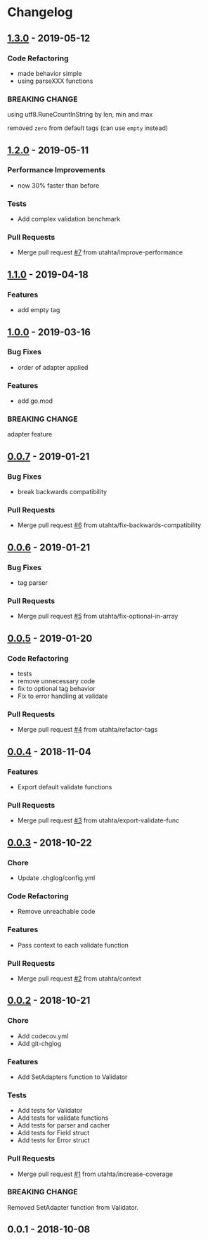 # Changelog

<a name="1.3.0"></a>
## [1.3.0] - 2019-05-12
### Code Refactoring
- made behavior simple
- using parseXXX functions

### BREAKING CHANGE

using utf8.RuneCountInString by len, min and max

removed `zero` from default tags (can use `empty` instead)


<a name="1.2.0"></a>
## [1.2.0] - 2019-05-11
### Performance Improvements
- now 30% faster than before

### Tests
- Add complex validation benchmark

### Pull Requests
- Merge pull request [#7](https://github.com/utahta/go-validator/issues/7) from utahta/improve-performance


<a name="1.1.0"></a>
## [1.1.0] - 2019-04-18
### Features
- add empty tag


<a name="1.0.0"></a>
## [1.0.0] - 2019-03-16
### Bug Fixes
- order of adapter applied

### Features
- add go.mod

### BREAKING CHANGE

adapter feature


<a name="0.0.7"></a>
## [0.0.7] - 2019-01-21
### Bug Fixes
- break backwards compatibility

### Pull Requests
- Merge pull request [#6](https://github.com/utahta/go-validator/issues/6) from utahta/fix-backwards-compatibility


<a name="0.0.6"></a>
## [0.0.6] - 2019-01-21
### Bug Fixes
- tag parser

### Pull Requests
- Merge pull request [#5](https://github.com/utahta/go-validator/issues/5) from utahta/fix-optional-in-array


<a name="0.0.5"></a>
## [0.0.5] - 2019-01-20
### Code Refactoring
- tests
- remove unnecessary code
- fix to optional tag behavior
- Fix to error handling at validate

### Pull Requests
- Merge pull request [#4](https://github.com/utahta/go-validator/issues/4) from utahta/refactor-tags


<a name="0.0.4"></a>
## [0.0.4] - 2018-11-04
### Features
- Export default validate functions

### Pull Requests
- Merge pull request [#3](https://github.com/utahta/go-validator/issues/3) from utahta/export-validate-func


<a name="0.0.3"></a>
## [0.0.3] - 2018-10-22
### Chore
- Update .chglog/config.yml

### Code Refactoring
- Remove unreachable code

### Features
- Pass context to each validate function

### Pull Requests
- Merge pull request [#2](https://github.com/utahta/go-validator/issues/2) from utahta/context


<a name="0.0.2"></a>
## [0.0.2] - 2018-10-21
### Chore
- Add codecov.yml
- Add git-chglog

### Features
- Add SetAdapters function to Validator

### Tests
- Add tests for Validator
- Add tests for validate functions
- Add tests for parser and cacher
- Add tests for Field struct
- Add tests for Error struct

### Pull Requests
- Merge pull request [#1](https://github.com/utahta/go-validator/issues/1) from utahta/increase-coverage

### BREAKING CHANGE

Removed SetAdapter function from Validator.


<a name="0.0.1"></a>
## 0.0.1 - 2018-10-08
[1.3.0]: https://github.com/utahta/go-validator/compare/1.2.0...1.3.0
[1.2.0]: https://github.com/utahta/go-validator/compare/1.1.0...1.2.0
[1.1.0]: https://github.com/utahta/go-validator/compare/1.0.0...1.1.0
[1.0.0]: https://github.com/utahta/go-validator/compare/0.0.7...1.0.0
[0.0.7]: https://github.com/utahta/go-validator/compare/0.0.6...0.0.7
[0.0.6]: https://github.com/utahta/go-validator/compare/0.0.5...0.0.6
[0.0.5]: https://github.com/utahta/go-validator/compare/0.0.4...0.0.5
[0.0.4]: https://github.com/utahta/go-validator/compare/0.0.3...0.0.4
[0.0.3]: https://github.com/utahta/go-validator/compare/0.0.2...0.0.3
[0.0.2]: https://github.com/utahta/go-validator/compare/0.0.1...0.0.2
